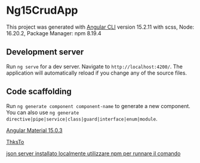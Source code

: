 # Ng15CrudApp

This project was generated with [Angular CLI](https://github.com/angular/angular-cli) version 15.2.11 with scss, Node: 16.20.2, Package Manager: npm 8.19.4

## Development server

Run `ng serve` for a dev server. Navigate to `http://localhost:4200/`. The application will automatically reload if you change any of the source files.

## Code scaffolding

Run `ng generate component component-name` to generate a new component. You can also use `ng generate directive|pipe|service|class|guard|interface|enum|module`.

[Angular Material 15.0.3](https://v15.material.angular.io/)

[ThksTo](https://www.youtube.com/watch?v=4mKY_yDq64g&ab_channel=TechnicalBabaji)

[json server installato localmente utilizzare npm per runnare il comando](https://www.npmjs.com/package/json-server)
